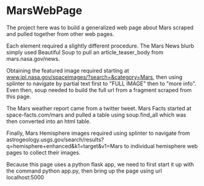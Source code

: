 # MarsWebPage

The project here was to build a generalized web page about Mars scraped and pulled together from other web pages.

Each element required a slightly different procedure.  The Mars News blurb simply used Beautiful Soup to pull an article_teaser_body from mars.nasa.gov/news.

Obtaining the featured image required starting at www.jpl.nasa.gov/spaceimages/?search=&category=Mars, then using splinter to navigate by partial text first to "FULL IMAGE" then to "more info".  Even then, soup needed to build the full url from a fragment scraped from this page.

The Mars weather report came from a twitter tweet.  Mars Facts started at space-facts.com/mars and pulled a table using soup.find_all which was then converted into an html table.

Finally, Mars Hemisphere images required using splinter to navigate from 
astrogeology.usgs.gov/search/results?q=hemisphere+enhanced&k1=target&v1=Mars to individual hemisphere web pages to collect their images.

Because this page uses a python flask app, we need to first start it up with the command python app.py, then bring up the page using url localhost:5000
